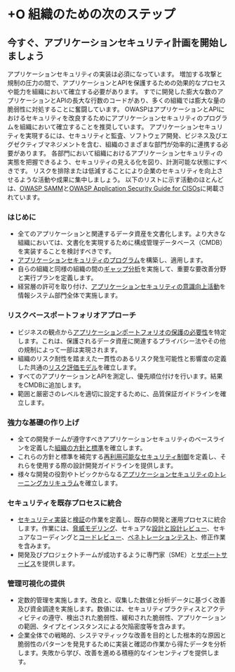 # +O 組織のための次のステップ
## 今すぐ、アプリケーションセキュリティ計画を開始しましょう

アプリケーションセキュリティの実装は必須になっています。
増加する攻撃と規制の圧力の間で、アプリケーションとAPIを保護するための効果的なプロセスや能力を組織において確立する必要があります。
すでに開発した膨大な数のアプリケーションとAPIの長大な行数のコードがあり、多くの組織では膨大な量の脆弱性に対処することに奮闘しています。
OWASPはアプリケーションとAPIにおけるセキュリティを改良するためにアプリケーションセキュリティのプログラムを組織において確立することを推奨しています。
アプリケーションセキュリティを実現するには、セキュリティと監査、ソフトウェア開発、ビジネス及びエグゼクティブマネジメントを含む、組織のさまざまな部門が効率的に連携する必要があります。
各部門において組織におけるアプリケーションセキュリティの実態を把握できるよう、セキュリティの見える化を図り、計測可能な状態にすべきです。
リスクを排除または低減することにより企業のセキュリティを向上させるような活動や成果に集中しましょう。
以下のリストに示す活動のほとんどは、[OWASP SAMM](https://www.owasp.org/index.php/OWASP_SAMM_Project)と[OWASP Application Security Guide for CISOs](https://www.owasp.org/index.php/Application_Security_Guide_For_CISOs)に掲載されています。

### はじめに
* 全てのアプリケーションと関連するデータ資産を文書化します。より大きな組織においては、文書化を実現するために構成管理データベース（CMDB）を実装することを検討すべきです。
* [アプリケーションセキュリティのプログラム](https://www.owasp.org/index.php/SAMM_-_Strategy_&_Metrics_-_1)を構築し、適用します。  
* 自らの組織と同様の組織の間の[ギャップ分析](https://www.owasp.org/index.php/SAMM_-_Strategy_&_Metrics_-_3)を実施して、重要な要改善分野と実行プランを定義します。
* 経営層の許可を取り付け、[アプリケーションセキュリティの意識向上活動](https://www.owasp.org/index.php/SAMM_-_Education_&_Guidance_-_1)を情報システム部門全体で実施します。

### リスクベースポートフォリオアプローチ
* ビジネスの観点から[アプリケーションポートフォリオの保護の必要性](https://www.owasp.org/index.php/SAMM_-_Strategy_&_Metrics_-_2)を特定します。これは、保護されるデータ資産に関連するプライバシー法やその他の規制によって一部は実現されます。
* 組織のリスク耐性を踏まえた一貫性のあるリスク発生可能性と影響度の定義した共通の[リスク評価モデル](https://www.owasp.org/index.php/OWASP_Risk_Rating_Methodology)を確立します。
* すべてのアプリケーションとAPIを測定し、優先順位付けを行います。結果をCMDBに追加します。
* 範囲と厳密さのレベルを適切に設定するために、品質保証ガイドラインを確立します。

### 強力な基礎の作り上げ
* 全ての開発チームが遵守すべきアプリケーションセキュリティのベースラインを定義した[組織の方針と標準](https://www.owasp.org/images/7/72/OWASP_Top_10-2017_%28en%29.pdf.pdf)を確立します。
* これらの方針と標準を補完する[再利用可能なセキュリティ制御](https://www.owasp.org/index.php/OWASP_Security_Knowledge_Framework#tab=Main)を定義し、それらを使用する際の設計開発ガイドラインを提供します。
* 様々な開発の役割やトピックからなる[アプリケーションセキュリティのトレーニングカリキュラム](https://www.owasp.org/index.php/SAMM_-_Education_&_Guidance_-_2)を確立します。   

### セキュリティを既存プロセスに統合
* [セキュリティ実装](https://www.owasp.org/index.php/SAMM_-_Construction)と[検証](https://www.owasp.org/index.php/SAMM_-_Verification)の作業を定義し、既存の開発と運用プロセスに統合します。作業には、[脅威モデリング](https://www.owasp.org/index.php/SAMM_-_Threat_Assessment_-_1)、セキュアな[設計と設計レビュー](https://www.owasp.org/index.php/SAMM_-_Design_Review_-_1)、セキュアなコーディングと[コードレビュー](https://www.owasp.org/index.php/SAMM_-_Code_Review_-_1)、[ペネトレーションテスト](https://www.owasp.org/index.php/SAMM_-_Security_Testing_-_1)、修正作業を含みます。
* 開発及びプロジェクトチームが成功するように専門家（SME）と[サポートサービス](https://www.owasp.org/index.php/SAMM_-_Education_&_Guidance_-_3)を提供します。

### 管理可視化の提供
* 定数的管理を実施します。改良と、収集した数値と分析データに基づく改善及び資金調達を実施します。数値には、セキュリティプラクティスとアクティビティの遵守、検出された脆弱性、緩和された脆弱性、アプリケーションの範囲、タイプとインスタンスによる欠陥密度等を含みます。
* 企業全体での戦略的、システマティックな改善を目的とした根本的な原因と脆弱性のパターンを発見するために実装と確認の作業から得たデータを分析します。失敗から学び、改善を進める積極的なインセンティブを提供します。
